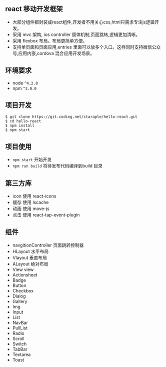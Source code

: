 react 移动开发框架
------------

* 大部分组件都封装成react组件,开发者不用关心css,html只需求专注js逻辑开发。
* 采用 mvc 架构, ios controller 窗体机制,页面跳转,逻辑更加清晰。
* 采用 flexbox 布局。布局更简单方便。
* 支持单页面和页面应用,entries 里面可以放多个入口。这样同时支持微信公众号,应用内嵌,cordova 混合应用开发场景。

环境要求
------------
* node `^4.2.0`
* npm `^3.0.0`

项目开发
---------------

```shell
$ git clone https://git.coding.net/staraple/hello-react.git
$ cd hello-react
$ npm install
$ npm start
```

项目使用
-----

* `npm start`  开始开发
* `npm run build` 将待发布代码编译到build 目录

第三方库
-----

* icon 使用 react-icons
* 缓存  使用 lscache
* 动画  使用 move-js
* 点击  使用 react-tap-event-plugin

组件
-----
* navgitionController     页面跳转控制器
* HLayout                 水平布局
* Vlayout                  垂直布局
* ALayout                 绝对布局
* View                    view
* Actionsheet
* Badge
* Button
* Checkbox
* Dialog
* Gallery
* Img
* Input
* List
* NavBar
* PullList
* Radio
* Scroll
* Switch
* TabBar
* Textarea
* Toast


